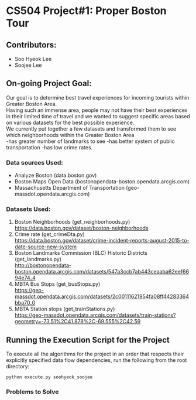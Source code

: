 # CS504 Project#1: Proper Boston Tour

## Contributors:
- Soo Hyeok Lee
- Soojee Lee

## On-going Project Goal:
Our goal is to determine best travel experiences for incoming tourists within Greater Boston Area.  
Having such an immense area, people may not have their best experiences in their limited time of travel and we wanted to suggest specific areas based on various datasets for the best possible experience.  
We currently put together a few datasets and transformed them to see which neighborhoods within the Greater Boston Area  
-has greater number of landmarks to see
-has better system of public transportation
-has low crime rates.

### Data sources Used:
- Analyze Boston (data.boston.gov)
- Boston Maps Open Data (bostonopendata-boston.opendata.arcgis.com)
- Massachusetts Department of Transportation (geo-massdot.opendata.arcgis.com)

### Datasets Used:

1. Boston Neighborhoods (get_neighborhoods.py)  
https://data.boston.gov/dataset/boston-neighborhoods
2. Crime rate (get_crimeDta.py)  
https://data.boston.gov/dataset/crime-incident-reports-august-2015-to-date-source-new-system
3. Boston Landmarks Commission (BLC) Historic Districts (get_landmarks.py)   
http://bostonopendata-boston.opendata.arcgis.com/datasets/547a3ccb7ab443ceaaba62eef6694e74_4
4. MBTA Bus Stops (get_busStops.py)  
https://geo-massdot.opendata.arcgis.com/datasets/2c00111621954fa08ff44283364bba70_0
5. MBTA Station stops (get_trainStations.py)  
https://geo-massdot.opendata.arcgis.com/datasets/train-stations?geometry=-73.51%2C41.878%2C-69.555%2C42.59

## Running the Execution Script for the Project
To execute all the algorithms for the project in an order that respects their explicitly specified data flow dependencies, run the following from the root directory:
```
python execute.py soohyeok_soojee
```

### Problems to Solve
